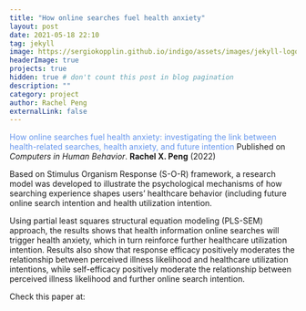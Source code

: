 ```yaml
---
title: "How online searches fuel health anxiety"
layout: post
date: 2021-05-18 22:10
tag: jekyll
image: https://sergiokopplin.github.io/indigo/assets/images/jekyll-logo-light-solid.png
headerImage: true
projects: true
hidden: true # don't count this post in blog pagination
description: ""
category: project
author: Rachel Peng
externalLink: false
---
```


<font color=#6495ED>How online searches fuel health anxiety: investigating the link between health-related searches, health anxiety, and future intention </font>
Published on *Computers in Human Behavior*. **Rachel X. Peng** (2022)

Based on Stimulus Organism Response (S-O-R) framework, a research model was developed to illustrate the psychological mechanisms of how searching experience shapes users’ healthcare behavior (including future online search intention and health utilization intention. 

Using partial least squares structural equation modeling (PLS-SEM) approach, the results shows that health information online searches will trigger health anxiety, which in turn reinforce further healthcare utilization intention. Results also show that response efficacy positively moderates the relationship between perceived illness likelihood and healthcare utilization intentions, while self-efficacy positively moderate the relationship between perceived illness likelihood and further online search intention.

Check this paper at: 
